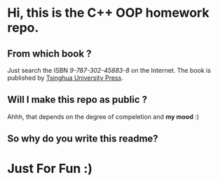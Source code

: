  # Hi, this is the C++ OOP homework repo.
  ## From which book ?
  Just search the ISBN *9-787-302-45883-8* on the Internet.
  The book is published by [Tsinghua University Press](http://www.wqbook.com).

  ## Will I make this repo as public ?
  Ahhh, that depends on the degree of compeletion and <strong> my mood</strong> :)

  ## So why do you write this readme?
  # Just For Fun :)